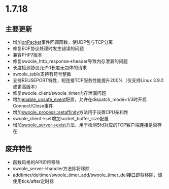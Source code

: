 # 1.7.18

主要更新
-----------

* 增加[onPacket](/wiki/page/450.html)事件回调函数，使UDP包与TCP分离
* 修复EOF协议处理时发生错误的问题
* 兼容PHP7版本
* 修复swoole_http_response->header导致内存泄漏的问题
* 长度检测协议允许0长度无包体的请求
* swoole_table支持有符号整数
* 支持REUSEPORT特性，短连接TCP服务性能提升200%（仅支持Linux 3.9.0或更高版本）
* 修复swoole_client/swoole_timer内存泄漏问题
* 增加[enable_unsafe_event](/wiki/page/448.html)配置，允许在dispatch_mode=1/3时开启Connect/Close事件
* 增加[swoole_process::setaffinity](/wiki/page/451.html)方法用于设置CPU亲和性
* swoole_client->set增加socket_buffer_size配置
* 增加[swoole_server->exist](/wiki/page/454.html)方法，用于检测$fd对应的TCP客户端连接是否存在

废弃特性
-----------
* 函数风格的API即将移除
* swoole_server->handler方法即将移除
* addtimer/deltimer/swoole_timer_add/swoole_timer_del接口即将移除，请使用tick/after定时器



